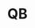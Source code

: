 ---
#This is just for you to quickly see what the file is - it can be anything you want
title: QB

#This must match the level for the page you want it to appear on
level: National 5

#This must match the category id for the table the table you wish this to appear in
category: n5selfevaluation

#This must match the subject you wish this to appear in
subject: Chemistry

#There should be an entry here for each column in the table you wish to populate:
'#': 2
File: Question Bank
Link:
  - url: /chemistry/national5/Nat5 Self Evaluation/JABchemNat5QuestionBanksAllExams.pdf
    link_text: Question Bank
---